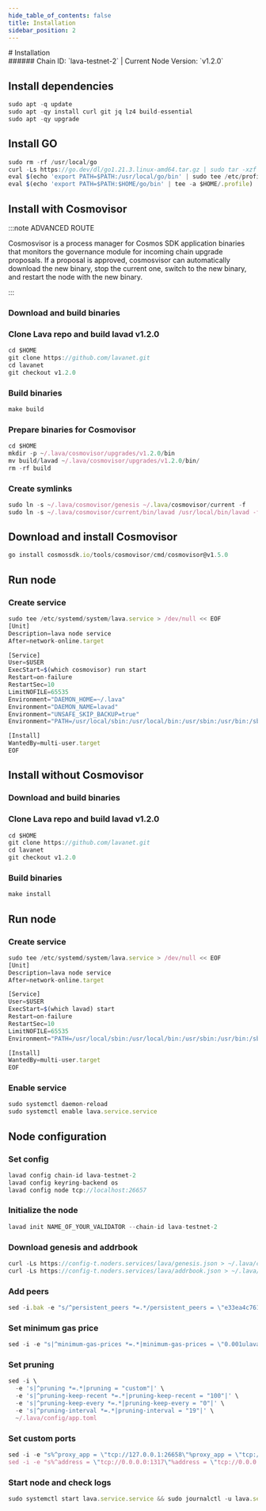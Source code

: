 ```yaml
---
hide_table_of_contents: false
title: Installation
sidebar_position: 2
---
```


<div class="h1-with-icon icon-lava">
# Installation
</div>
###### Chain ID: `lava-testnet-2` | Current Node Version: `v1.2.0`

## Install dependencies

```js
sudo apt -q update
sudo apt -qy install curl git jq lz4 build-essential
sudo apt -qy upgrade
```

## Install GO
```js
sudo rm -rf /usr/local/go
curl -Ls https://go.dev/dl/go1.21.3.linux-amd64.tar.gz | sudo tar -xzf - -C /usr/local
eval $(echo 'export PATH=$PATH:/usr/local/go/bin' | sudo tee /etc/profile.d/golang.sh)
eval $(echo 'export PATH=$PATH:$HOME/go/bin' | tee -a $HOME/.profile)
```

## Install with Cosmovisor
:::note ADVANCED ROUTE

Cosmosvisor is a process manager for Cosmos SDK application binaries that monitors the governance module for incoming chain upgrade proposals. If a proposal is approved, cosmosvisor can automatically download the new binary, stop the current one, switch to the new binary, and restart the node with the new binary.

:::
### Download and build binaries
### Clone Lava repo and build lavad v1.2.0
```js
cd $HOME
git clone https://github.com/lavanet.git
cd lavanet
git checkout v1.2.0
```

### Build binaries
```js
make build
```
### Prepare binaries for Cosmovisor
```js
cd $HOME
mkdir -p ~/.lava/cosmovisor/upgrades/v1.2.0/bin
mv build/lavad ~/.lava/cosmovisor/upgrades/v1.2.0/bin/
rm -rf build
```

### Create symlinks
```js
sudo ln -s ~/.lava/cosmovisor/genesis ~/.lava/cosmovisor/current -f
sudo ln -s ~/.lava/cosmovisor/current/bin/lavad /usr/local/bin/lavad -f
```

## Download and install Cosmovisor
```js
go install cosmossdk.io/tools/cosmovisor/cmd/cosmovisor@v1.5.0
```

## Run node
### Create service
```js
sudo tee /etc/systemd/system/lava.service > /dev/null << EOF
[Unit]
Description=lava node service
After=network-online.target

[Service]
User=$USER
ExecStart=$(which cosmovisor) run start
Restart=on-failure
RestartSec=10
LimitNOFILE=65535
Environment="DAEMON_HOME=~/.lava"
Environment="DAEMON_NAME=lavad"
Environment="UNSAFE_SKIP_BACKUP=true"
Environment="PATH=/usr/local/sbin:/usr/local/bin:/usr/sbin:/usr/bin:/sbin:/bin:/usr/games:/usr/local/games:/snap/bin:~/.lava/cosmovisor/current/bin"

[Install]
WantedBy=multi-user.target
EOF
```

## Install without Cosmovisor

### Download and build binaries
### Clone Lava repo and build lavad v1.2.0
```js
cd $HOME
git clone https://github.com/lavanet.git
cd lavanet
git checkout v1.2.0
```

### Build binaries
```js
make install
```

## Run node
### Create service
```js
sudo tee /etc/systemd/system/lava.service > /dev/null << EOF
[Unit]
Description=lava node service
After=network-online.target

[Service]
User=$USER
ExecStart=$(which lavad) start
Restart=on-failure
RestartSec=10
LimitNOFILE=65535
Environment="PATH=/usr/local/sbin:/usr/local/bin:/usr/sbin:/usr/bin:/sbin:/bin:/usr/games:/usr/local/games:/snap/bin"

[Install]
WantedBy=multi-user.target
EOF
```

### Enable service
```js
sudo systemctl daemon-reload
sudo systemctl enable lava.service.service
```

## Node configuration
### Set config
```js
lavad config chain-id lava-testnet-2
lavad config keyring-backend os
lavad config node tcp://localhost:26657
```

### Initialize the node
```js
lavad init NAME_OF_YOUR_VALIDATOR --chain-id lava-testnet-2
```

### Download genesis and addrbook
```js
curl -Ls https://config-t.noders.services/lava/genesis.json > ~/.lava/config/genesis.json
curl -Ls https://config-t.noders.services/lava/addrbook.json > ~/.lava/config/addrbook.json
```
### Add peers
```js
sed -i.bak -e "s/^persistent_peers *=.*/persistent_peers = \"e33ea4c7611bfee8160ad577890a9ae158a9a3ac@lava-t-rpc.noders.services:19656\"/" ~/.lava/config/config.toml
```

### Set minimum gas price
```js
sed -i -e "s|^minimum-gas-prices *=.*|minimum-gas-prices = \"0.001ulava\"|" ~/.lava/config/app.toml
```
### Set pruning
```js
sed -i \
  -e 's|^pruning *=.*|pruning = "custom"|' \
  -e 's|^pruning-keep-recent *=.*|pruning-keep-recent = "100"|' \
  -e 's|^pruning-keep-every *=.*|pruning-keep-every = "0"|' \
  -e 's|^pruning-interval *=.*|pruning-interval = "19"|' \
  ~/.lava/config/app.toml
```

### Set custom ports
```js
sed -i -e "s%^proxy_app = \"tcp://127.0.0.1:26658\"%proxy_app = \"tcp://127.0.0.1:14758\"%; s%^laddr = \"tcp://127.0.0.1:26657\"%laddr = \"tcp://127.0.0.1:14757\"%; s%^pprof_laddr = \"localhost:6060\"%pprof_laddr = \"localhost:14760\"%; s%^laddr = \"tcp://0.0.0.0:26656\"%laddr = \"tcp://0.0.0.0:14756\"%; s%^prometheus_listen_addr = \":26660\"%prometheus_listen_addr = \":14766\"%" ~/.lava/config/config.toml
sed -i -e "s%^address = \"tcp://0.0.0.0:1317\"%address = \"tcp://0.0.0.0:14717\"%; s%^address = \":8080\"%address = \":14780\"%; s%^address = \"0.0.0.0:9090\"%address = \"0.0.0.0:14790\"%; s%^address = \"0.0.0.0:9091\"%address = \"0.0.0.0:14791\"%; s%:8545%:14745%; s%:8546%:14746%; s%:6065%:14765%" ~/.lava/config/app.toml
```

### Start node and check logs
```js
sudo systemctl start lava.service.service && sudo journalctl -u lava.service.service -f --no-hostname -o cat
```